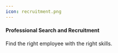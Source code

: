 ```yaml
---
icon: recruitment.png
---
```


#### Professional Search and Recruitment

Find the right employee with the right skills.

